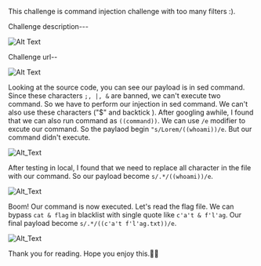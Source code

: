 This challenge is command injection challenge with too many filters :).

Challenge description---

![Alt Text](https://i.imgur.com/uf0JkE4.png)

Challenge url--

![Alt Text](https://i.imgur.com/wQRRDvD.png)

Looking at the source code, you can see our payload is in sed command. Since these characters `;, |, &` are banned, we can't execute two command. So we have to perform our injection in sed command. We can't also use these characters ("$" and backtick ). After googling awhile, I found that we can also run command as `((command))`. We can use `/e` modifier to excute our command. So the paylaod begin `"s/Lorem/((whoami))/e`. But our command didn't execute.

![Alt_Text](https://i.imgur.com/cScOaqu.png)

After testing in local, I found that we need to replace all character in the file with our command. So our payload become `s/.*/((whoami))/e`.

![Alt_Text](https://i.imgur.com/rv8fYr9.png)

Boom! Our command is now executed. Let's read the flag file. We can bypass `cat & flag` in blacklist with single quote  like `c'a't & f'l'ag`. Our final payload become `s/.*/((c'a't f'l'ag.txt))/e`.

![Alt_Text](https://i.imgur.com/UGtTuPo.png)


Thank you for reading. Hope you enjoy this.:cowboy_hat_face::cowboy_hat_face:



